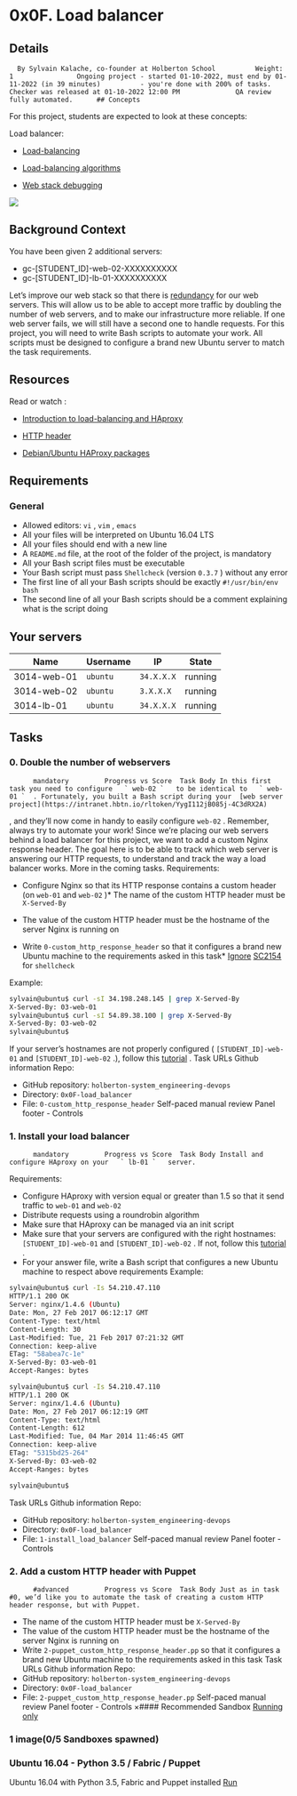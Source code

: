 # 0x0F. Load balancer

## Details
      By Sylvain Kalache, co-founder at Holberton School          Weight: 1                Ongoing project - started 01-10-2022, must end by 01-11-2022 (in 39 minutes)          - you're done with 200% of tasks.              Checker was released at 01-10-2022 12:00 PM              QA review fully automated.      ## Concepts
For this project, students are expected to look at these concepts:

Load balancer:
* [Load-balancing](https://www.thegeekstuff.com/2016/01/load-balancer-intro/)
* [Load-balancing algorithms](https://devcentral.f5.com/s/articles/intro-to-load-balancing-for-developers-ndash-the-algorithms)

* [Web stack debugging](https://intranet.hbtn.io/concepts/68) 

 ![](https://s3.amazonaws.com/intranet-projects-files/holbertonschool-sysadmin_devops/275/qfdked8.png) 

## Background Context
You have been given 2 additional servers:
* gc-[STUDENT_ID]-web-02-XXXXXXXXXX
* gc-[STUDENT_ID]-lb-01-XXXXXXXXXX

Let’s improve our web stack so that there is  [redundancy](https://intranet.hbtn.io/rltoken/QiOC_I-8BeV4aNExIucC9Q) 
  for our web servers. This will allow us to be able to accept more traffic by doubling the number of web servers, and to make our infrastructure more reliable. If one web server fails, we will still have a second one to handle requests.
For this project, you will need to write Bash scripts to automate your work. All scripts must be designed to configure a brand new Ubuntu server to match the task requirements.

## Resources
Read or watch :
* [Introduction to load-balancing and HAproxy](https://www.digitalocean.com/community/tutorials/an-introduction-to-haproxy-and-load-balancing-concepts) 

* [HTTP header](https://www.techopedia.com/definition/27178/http-header) 

* [Debian/Ubuntu HAProxy packages](https://haproxy.debian.net/) 

## Requirements
### General
* Allowed editors:  ` vi ` ,  ` vim ` ,  ` emacs ` 
* All your files will be interpreted on Ubuntu 16.04 LTS
* All your files should end with a new line
* A  ` README.md `  file, at the root of the folder of the project, is mandatory
* All your Bash script files must be executable
* Your Bash script must pass  ` Shellcheck `  (version  ` 0.3.7 ` ) without any error
* The first line of all your Bash scripts should be exactly  ` #!/usr/bin/env bash ` 
* The second line of all your Bash scripts should be a comment explaining what is the script doing
## Your servers
Name|Username|IP|State
---|---|---|---
3014-web-01|` ubuntu `|` 34.X.X.X `|running
3014-web-02|` ubuntu `|` 3.X.X.X `|running
3014-lb-01|` ubuntu `|` 34.X.X.X `|running

## Tasks
### 0. Double the number of webservers
          mandatory         Progress vs Score  Task Body In this first task you need to configure   ` web-02 `   to be identical to   ` web-01 `  . Fortunately, you built a Bash script during your  [web server project](https://intranet.hbtn.io/rltoken/YygI112jB085j-4C3dRX2A) 
 , and they’ll now come in handy to easily configure   ` web-02 `  . Remember, always try to automate your work!
Since we’re placing our web servers behind a load balancer for this project, we want to add a custom Nginx response header. The goal here is to be able to track which web server is answering our HTTP requests, to understand and track the way a load balancer works. More in the coming tasks.
Requirements:
* Configure Nginx so that its HTTP response contains a custom header (on  ` web-01 `  and  ` web-02 ` )* The name of the custom HTTP header must be  ` X-Served-By ` 
* The value of the custom HTTP header must be the hostname of the server Nginx is running on

* Write  ` 0-custom_http_response_header `  so that it configures a brand new Ubuntu machine to the requirements asked in this task* [Ignore](https://intranet.hbtn.io/rltoken/3AOvROMUNUrzxEWhli4GTw) 
[SC2154](https://intranet.hbtn.io/rltoken/i5f8DYX_rRYFz4hfbG_GJg) 
 for  ` shellcheck ` 

Example:
```bash
sylvain@ubuntu$ curl -sI 34.198.248.145 | grep X-Served-By
X-Served-By: 03-web-01
sylvain@ubuntu$ curl -sI 54.89.38.100 | grep X-Served-By
X-Served-By: 03-web-02
sylvain@ubuntu$

```
If your server’s hostnames are not properly configured (  ` [STUDENT_ID]-web-01 `   and   ` [STUDENT_ID]-web-02 `  .), follow this  [tutorial](https://intranet.hbtn.io/rltoken/h3tE_15RKe2QYWzPsjqNDA) 
 .
 Task URLs  Github information Repo:
* GitHub repository:  ` holberton-system_engineering-devops ` 
* Directory:  ` 0x0F-load_balancer ` 
* File:  ` 0-custom_http_response_header ` 
 Self-paced manual review  Panel footer - Controls 
### 1. Install your load balancer
          mandatory         Progress vs Score  Task Body Install and configure HAproxy on your   ` lb-01 `   server.
Requirements:
* Configure HAproxy with version equal or greater than 1.5 so that it send traffic to  ` web-01 `  and  ` web-02 ` 
* Distribute requests using a roundrobin algorithm
* Make sure that HAproxy can be managed via an init script
* Make sure that your servers are configured with the right hostnames:  ` [STUDENT_ID]-web-01 `  and  ` [STUDENT_ID]-web-02 ` . If not, follow this [tutorial](https://intranet.hbtn.io/rltoken/Tb9qeqRrtrO_b2uFpet9rw) 
.
* For your answer file, write a Bash script that configures a new Ubuntu machine to respect above requirements
Example:
```bash
sylvain@ubuntu$ curl -Is 54.210.47.110
HTTP/1.1 200 OK
Server: nginx/1.4.6 (Ubuntu)
Date: Mon, 27 Feb 2017 06:12:17 GMT
Content-Type: text/html
Content-Length: 30
Last-Modified: Tue, 21 Feb 2017 07:21:32 GMT
Connection: keep-alive
ETag: "58abea7c-1e"
X-Served-By: 03-web-01
Accept-Ranges: bytes

sylvain@ubuntu$ curl -Is 54.210.47.110
HTTP/1.1 200 OK
Server: nginx/1.4.6 (Ubuntu)
Date: Mon, 27 Feb 2017 06:12:19 GMT
Content-Type: text/html
Content-Length: 612
Last-Modified: Tue, 04 Mar 2014 11:46:45 GMT
Connection: keep-alive
ETag: "5315bd25-264"
X-Served-By: 03-web-02
Accept-Ranges: bytes

sylvain@ubuntu$

```
 Task URLs  Github information Repo:
* GitHub repository:  ` holberton-system_engineering-devops ` 
* Directory:  ` 0x0F-load_balancer ` 
* File:  ` 1-install_load_balancer ` 
 Self-paced manual review  Panel footer - Controls 
### 2. Add a custom HTTP header with Puppet
          #advanced         Progress vs Score  Task Body Just as in task #0, we’d like you to automate the task of creating a custom HTTP header response, but with Puppet.
* The name of the custom HTTP header must be  ` X-Served-By ` 
* The value of the custom HTTP header must be the hostname of the server Nginx is running on
* Write  ` 2-puppet_custom_http_response_header.pp `  so that it configures a brand new Ubuntu machine to the requirements asked in this task
 Task URLs  Github information Repo:
* GitHub repository:  ` holberton-system_engineering-devops ` 
* Directory:  ` 0x0F-load_balancer ` 
* File:  ` 2-puppet_custom_http_response_header.pp ` 
 Self-paced manual review  Panel footer - Controls 
×#### Recommended Sandbox
[Running only]() 
### 1 image(0/5 Sandboxes spawned)
### Ubuntu 16.04 - Python 3.5 / Fabric / Puppet
Ubuntu 16.04 with Python 3.5, Fabric and Puppet installed
[Run]() 
